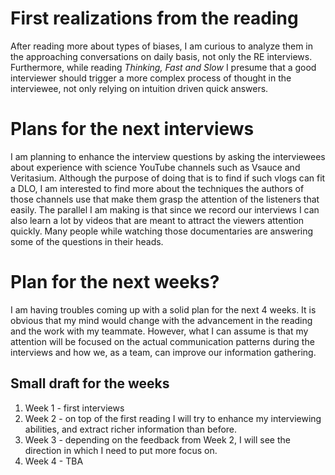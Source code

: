 # First realizations from the reading 
After reading more about types of biases, I am curious to analyze them in the approaching conversations on daily basis, not only the RE interviews. Furthermore, while reading _Thinking, Fast and Slow_ I presume that a good interviewer should trigger a more complex process of thought in the interviewee, not only relying on intuition driven quick answers. 

# Plans for the next interviews
I am planning to enhance the interview questions by asking the interviewees about experience with science YouTube channels such as Vsauce and Veritasium. Although the purpose of doing that is to find if such vlogs can fit a DLO, I am interested to find more about the techniques the authors of those channels use that make them grasp the attention of the listeners that easily. The parallel I am making is that since we record our interviews I can also learn a lot by videos that are meant to attract the viewers attention quickly. Many people while watching those documentaries are answering some of the questions in their heads.

# Plan for the next weeks?
I am having troubles coming up with a solid plan for the next 4 weeks. It is obvious that my mind would change with the advancement in the reading and the work with my teammate. However, what I can assume is that my attention will be focused on the actual communication patterns during the interviews and how we, as a team, can improve our information gathering. 

## Small draft for the weeks

1. Week 1 - first interviews
2. Week 2 - on top of the first reading I will try to enhance my interviewing abilities, and extract richer information than before.
3. Week 3 - depending on the feedback from Week 2, I will see the direction in which I need to put more focus on. 
4. Week 4 - TBA
